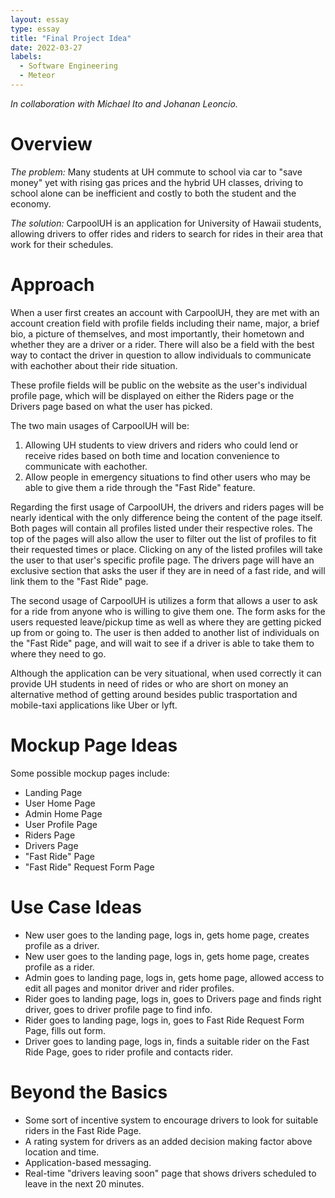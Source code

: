 ```yaml
---
layout: essay
type: essay
title: "Final Project Idea"
date: 2022-03-27
labels:
  - Software Engineering
  - Meteor
---
```

<i>In collaboration with Michael Ito and Johanan Leoncio.</i>

# Overview
<i>The problem: </i> Many students at UH commute to school via car to "save money" yet with rising gas prices and the hybrid UH classes, driving to school alone can be inefficient and costly to both the student and the economy.

<i>The solution: </i> CarpoolUH is an application for University of Hawaii students, allowing drivers to offer rides and riders to search for rides in their area that work for their schedules.

# Approach 

When a user first creates an account with CarpoolUH, they are met with an account creation field with profile fields including their name, major, a brief bio, a picture of themselves, and most importantly, their hometown and whether they are a driver or a rider. There will also be a field with the best way to contact the driver in question to allow individuals to communicate with eachother about their ride situation.

These profile fields will be public on the website as the user's individual profile page, which will be displayed on either the Riders page or the Drivers page based on what the user has picked.

The two main usages of CarpoolUH will be:
<ol>
  <li>Allowing UH students to view drivers and riders who could lend or receive rides based on both time and location convenience to communicate with eachother.</li>
  <li>Allow people in emergency situations to find other users who may be able to give them a ride through the "Fast Ride" feature.</li>
</ol>

Regarding the first usage of CarpoolUH, the drivers and riders pages will be nearly identical with the only difference being the content of the page itself. Both pages will contain all profiles listed under their respective roles. The top of the pages will also allow the user to filter out the list of profiles to fit their requested times or place. Clicking on any of the listed profiles will take the user to that user's specific profile page. The drivers page will have an exclusive section that asks the user if they are in need of a fast ride, and will link them to the "Fast Ride" page.

The second usage of CarpoolUH is utilizes a form that allows a user to ask for a ride from anyone who is willing to give them one. The form asks for the users requested leave/pickup time as well as where they are getting picked up from or going to. The user is then added to another list of individuals on the "Fast Ride" page, and will wait to see if a driver is able to take them to where they need to go.

Although the application can be very situational, when used correctly it can provide UH students in need of rides or who are short on money an alternative method of getting around besides public trasportation and mobile-taxi applications like Uber or lyft.


# Mockup Page Ideas
Some possible mockup pages include:
<ul>
  <li>Landing Page</li>
  <li>User Home Page</li>
  <li>Admin Home Page</li>
  <li>User Profile Page</li>
  <li>Riders Page</li>
  <li>Drivers Page</li>
  <li>"Fast Ride" Page</li>
  <li>"Fast Ride" Request Form Page</li>
</ul>

# Use Case Ideas
<ul>
  <li>New user goes to the landing page, logs in, gets home page, creates profile as a driver.</li>
  <li>New user goes to the landing page, logs in, gets home page, creates profile as a rider.</li>
  <li>Admin goes to landing page, logs in, gets home page, allowed access to edit all pages and monitor driver and rider profiles.</li>
  <li>Rider goes to landing page, logs in, goes to Drivers page and finds right driver, goes to driver profile page to find info.</li>
  <li>Rider goes to landing page, logs in, goes to Fast Ride Request Form Page, fills out form.</li>
  <li>Driver goes to landing page, logs in, finds a suitable rider on the Fast Ride Page, goes to rider profile and contacts rider.</li>
</ul>

# Beyond the Basics
<ul>
  <li>Some sort of incentive system to encourage drivers to look for suitable riders in the Fast Ride Page.</li>
  <li>A rating system for drivers as an added decision making factor above location and time.</li>
  <li>Application-based messaging.</li>
  <li>Real-time "drivers leaving soon" page that shows drivers scheduled to leave in the next 20 minutes.</li>
</ul>

